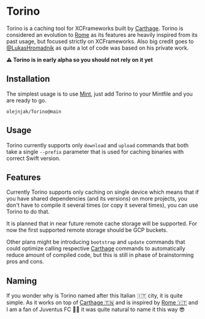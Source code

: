 # Torino

Torino is a caching tool for XCFrameworks built by [Carthage][carthage]. Torino is considered an evolution to [Rome][rome] as its features are heavily inspired from its past usage, but focused strictly on XCFrameworks. Also big credit goes to [@LukasHromadnik](https://github.com/LukasHromadnik) as quite a lot of code was based on his private work.

**⚠️ Torino is in early alpha so you should not rely on it yet**

## Installation

The simplest usage is to use [Mint](https://github.com/yonaskolb/Mint), just add Torino to your Mintfile and you are ready to go.

```
olejnjak/Torino@main
```

## Usage

Torino currently supports only `download` and `upload` commands that both take a single `--prefix` parameter that is used for caching binaries with correct Swift version.

## Features

Currently Torino supports only caching on single device which means that if you have shared dependencies (and its versions) on more projects, you don't have to compile it several times (or copy it several times), you can use Torino to do that.

It is planned that in near future remote cache storage will be supported. For now the first supported remote storage should be GCP buckets.

Other plans might be introducing `bootstrap` and `update` commands that could optimize calling respective [Carthage][carthage] commands to automatically reduce amount of compiled code, but this is still in phase of brainstorming pros and cons.

## Naming 

If you wonder why is Torino named after this Italian 🇮🇹  city, it is quite simple. As it works on top of [Carthage 🇹🇳][carthage] and is inspired by [Rome 🇮🇹][rome] and I am a fan of Juventus FC 🖤🤍 it was quite natural to name it this way 😎

[carthage]: https://github.com/Carthage/Carthage
[rome]: https://github.com/tmspzz/Rome